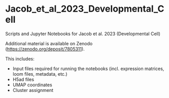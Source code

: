# Jacob_et_al_2023_Developmental_Cell
Scripts and Jupyter Notebooks for Jacob et al. 2023 (Developmental Cell) 

Additional material is available on Zenodo (https://zenodo.org/deposit/7805311).

This includes:
- Input files required for running the notebooks (incl. expression matrices, loom files, metadata, etc.)
- H5ad files
- UMAP coordinates
- Cluster assignment
